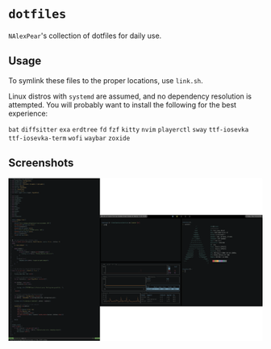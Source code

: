 # `dotfiles`

`NAlexPear`'s collection of dotfiles for daily use.

## Usage

To symlink these files to the proper locations, use `link.sh`.

Linux distros with `systemd` are assumed, and no dependency resolution is attempted. You will probably want to install the following for the best experience:

`bat`
`diffsitter`
`exa`
`erdtree`
`fd`
`fzf`
`kitty`
`nvim`
`playerctl`
`sway`
`ttf-iosevka`
`ttf-iosevka-term`
`wofi`
`waybar`
`zoxide`

## Screenshots

![terminals](./screenshots/desktop.png)
